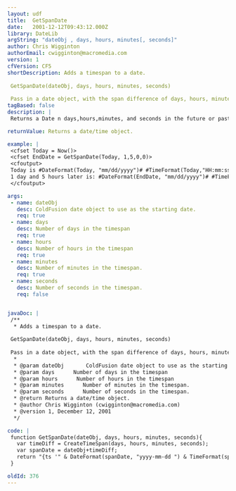 ```yaml
---
layout: udf
title:  GetSpanDate
date:   2001-12-12T09:43:12.000Z
library: DateLib
argString: "dateObj , days, hours, minutes[, seconds]"
author: Chris Wigginton
authorEmail: cwigginton@macromedia.com
version: 1
cfVersion: CF5
shortDescription: Adds a timespan to a date.  GetSpanDate(dateObj, days, hours, minutes, seconds)  Pass in a date object, with the span difference of days, hours, minutes, and seconds and returns a timestamp of the end of the span.
tagBased: false
description: |
 Returns a Date n days,hours,minutes, and seconds in the future or past by adding a timespan to the passed date.

returnValue: Returns a date/time object.

example: |
 <cfset Today = Now()>
 <cfset EndDate = GetSpanDate(Today, 1,5,0,0)>
 <cfoutput>
 Today is #DateFormat(Today, "mm/dd/yyyy")# #TimeFormat(Today,"HH:mm:ss")#<p>
 1 day and 5 hours later is: #DateFormat(EndDate, "mm/dd/yyyy")# #TimeFormat(EndDate,"HH:mm:ss")#<p>
 </cfoutput>

args:
 - name: dateObj 
   desc: ColdFusion date object to use as the starting date.
   req: true
 - name: days
   desc: Number of days in the timespan
   req: true
 - name: hours
   desc: Number of hours in the timespan
   req: true
 - name: minutes
   desc: Number of minutes in the timespan.
   req: true
 - name: seconds
   desc: Number of seconds in the timespan.
   req: false


javaDoc: |
 /**
  * Adds a timespan to a date.
 
 GetSpanDate(dateObj, days, hours, minutes, seconds)
 
 Pass in a date object, with the span difference of days, hours, minutes, and seconds and returns a timestamp of the end of the span.
  * 
  * @param dateObj       ColdFusion date object to use as the starting date. 
  * @param days      Number of days in the timespan 
  * @param hours      Number of hours in the timespan 
  * @param minutes      Number of minutes in the timespan. 
  * @param seconds      Number of seconds in the timespan. 
  * @return Returns a date/time object. 
  * @author Chris Wigginton (cwigginton@macromedia.com) 
  * @version 1, December 12, 2001 
  */

code: |
 function GetSpanDate(dateObj, days, hours, minutes, seconds){
   var timeDiff = CreateTimeSpan(days, hours, minutes, seconds);
   var spanDate = dateObj+timeDiff;
   return "{ts '" & DateFormat(spanDate, "yyyy-mm-dd ") & TimeFormat(spanDate, "HH:mm:ss") & "'}";
 }

oldId: 376
---
```


